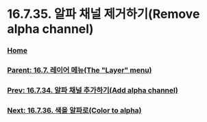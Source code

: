 # 16.7.35. 알파 채널 제거하기(Remove alpha channel)

### [Home](./00-home.md)
### [Parent: 16.7. 레이어 메뉴(The "Layer" menu)](./16-07-00-the-layer-menu.md)
### [Prev: 16.7.34. 알파 채널 추가하기(Add alpha channel)](./16-07-34-add_alpha_channel.md)
### [Next: 16.7.36. 색을 알파로(Color to alpha)](./16-07-36-color-to-alpha.md)
